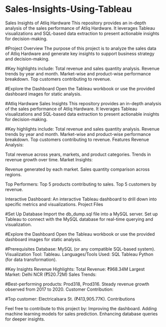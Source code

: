 # Sales-Insights-Using-Tableau
Sales Insights of Atliq Hardware
This repository provides an in-depth analysis of the sales performance of Atliq Hardware. It leverages Tableau visualizations and SQL-based data extraction to present actionable insights for decision-making.

#Project Overview
The purpose of this project is to analyze the sales data of Atliq Hardware and generate key insights to support business strategy and decision-making. 

#Key highlights include:
Total revenue and sales quantity analysis.
Revenue trends by year and month.
Market-wise and product-wise performance breakdown.
Top customers contributing to revenue.

#Explore the Dashboard
Open the Tableau workbook or use the provided dashboard images for static analysis.

#Atliq Hardware Sales Insights
This repository provides an in-depth analysis of the sales performance of Atliq Hardware. It leverages Tableau visualizations and SQL-based data extraction to present actionable insights for decision-making.

#Key highlights include:
Total revenue and sales quantity analysis.
Revenue trends by year and month.
Market-wise and product-wise performance breakdown.
Top customers contributing to revenue.
Features
Revenue Analysis:

Total revenue across years, markets, and product categories.
Trends in revenue growth over time.
Market Insights:

Revenue generated by each market.
Sales quantity comparison across regions.

Top Performers:
Top 5 products contributing to sales.
Top 5 customers by revenue.

Interactive Dashboard:
An interactive Tableau dashboard to drill down into specific metrics and visualizations.
Project Files

#Set Up Database
Import the db_dump.sql file into a MySQL server.
Set up Tableau to connect with the MySQL database for real-time querying and visualization.

#Explore the Dashboard
Open the Tableau workbook or use the provided dashboard images for static analysis.

#Prerequisites 
Database: MySQL (or any compatible SQL-based system).
Visualization Tool: Tableau.
Languages/Tools Used:
SQL
Tableau
Python (for data transformation).

#Key Insights
Revenue Highlights:
Total Revenue: ₹968.34M
Largest Market: Delhi NCR (₹520.72M)
Sales Trends:

#Best-performing products: Prod318, Prod316.
Steady revenue growth observed from 2017 to 2020.
Customer Contribution:

#Top customer: Electricalsara St. (₹413,905.77K).
Contributions

Feel free to contribute to this project by:
Improving the dashboard.
Adding machine learning models for sales prediction.
Enhancing database queries for deeper insights.
